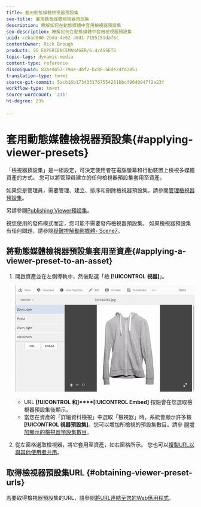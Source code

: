 ```yaml
---
title: 套用動態媒體檢視器預設集
seo-title: 套用動態媒體檢視器預設集
description: 瞭解如何在動態媒體中套用檢視器預設集
seo-description: 瞭解如何在動態媒體中套用檢視器預設集
uuid: cebad000-2bda-4e62-a0d1-7155151daf6c
contentOwner: Rick Brough
products: SG_EXPERIENCEMANAGER/6.4/ASSETS
topic-tags: dynamic-media
content-type: reference
discoiquuid: 82bed457-794e-4bf2-bc80-abde24fd2851
translation-type: tm+mt
source-git-commit: 5acb16b1734331767554261bbcf9640947f2e23f
workflow-type: tm+mt
source-wordcount: '231'
ht-degree: 23%

---
```



# 套用動態媒體檢視器預設集{#applying-viewer-presets}

「檢視器預設集」是一組設定，可決定使用者在電腦螢幕和行動裝置上檢視多媒體資產的方式。 您可以將管理員建立的任何檢視器預設集套用至資產。

如果您是管理員，需要管理、建立、排序和刪除檢視器預設集，請參閱[管理檢視器預設集](managing-viewer-presets.md)。

另請參閱[Publishing Viewer預設集](managing-viewer-presets.md#publishing-viewer-presets)。

視您使用的發佈模式而定，您可能不需要發佈檢視器預設集。
如果檢視器預設集有任何問題，請參閱[疑難排解動態媒體- Scene7](troubleshoot-dms7.md#viewers)。

## 將動態媒體檢視器預設集套用至資產{#applying-a-viewer-preset-to-an-asset}

1. 開啟資產並在左側導軌中，然後點選「檢 **[!UICONTROL 視器]**」。

   ![chlimage_1-104](assets/chlimage_1-104.png)

   * URL **[!UICONTROL 和]****[!UICONTROL Embed]** 按鈕會在您選取檢視器預設集後顯示。
   * 當您在資產的「詳細資料檢視」中選取「檢視器」時，系統會顯示許多檢 **[!UICONTROL 視器預設集]**。您可以增加所檢視的預設集數目。請參 [閱增加顯示的檢視器預設集數目](managing-viewer-presets.md)。

1. 從左窗格選取檢視器，將它套用至資產，如右窗格所示。 您也可以[複製URL以與其他使用者共用](linking-urls-to-yourwebapplication.md)。

## 取得檢視器預設集URL {#obtaining-viewer-preset-urls}

若要取得檢視器預設集的URL，請參閱[將URL連結至您的Web應用程式](linking-urls-to-yourwebapplication.md)。

